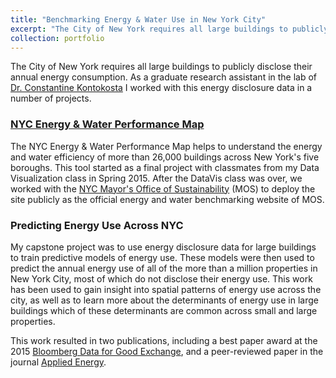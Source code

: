 ```yaml
---
title: "Benchmarking Energy & Water Use in New York City"
excerpt: "The City of New York requires all large buildings to publicly disclose their annual energy consumption. As a graduate research assistant in the lab of [Dr. Constantine Kontokosta](http://www.urbanintelligencelab.org/) I worked with this energy disclosure data in a number of projects.  <br/><img src='/images/nyc_benchmarking.png'><br/>"
collection: portfolio
---
```


The City of New York requires all large buildings to publicly disclose their annual energy consumption. As a graduate research assistant in the lab of [Dr. Constantine Kontokosta](http://www.urbanintelligencelab.org/) I worked with this energy disclosure data in a number of projects.


### [NYC Energy & Water Performance Map](http://benchmarking.cityofnewyork.us)

The NYC Energy & Water Performance Map helps to understand the energy and water efficiency of more than 26,000 buildings across New York's five boroughs. This tool started as a final project with classmates from my Data Visualization class in Spring 2015. After the DataVis class was over, we worked with the [NYC Mayor's Office of Sustainability](http://www1.nyc.gov/site/sustainability/index.page) (MOS) to deploy the site publicly as the official energy and water benchmarking website of MOS.

### Predicting Energy Use Across NYC

My capstone project was to use energy disclosure data for large buildings to train predictive models of energy use. These models were then used to predict the annual energy use of all of the more than a million properties in New York City, most of which do not disclose their energy use. This work has been used to gain insight into spatial patterns of energy use across the city, as well as to learn more about the determinants of energy use in large buildings which of these determinants are common across small and large properties.   

This work resulted in two publications, including a best paper award at the 2015 [Bloomberg Data for Good Exchange](https://www.bloomberg.com/company/d4gx-2015/), and a peer-reviewed paper in the journal [Applied Energy](https://www.journals.elsevier.com/applied-energy/).
